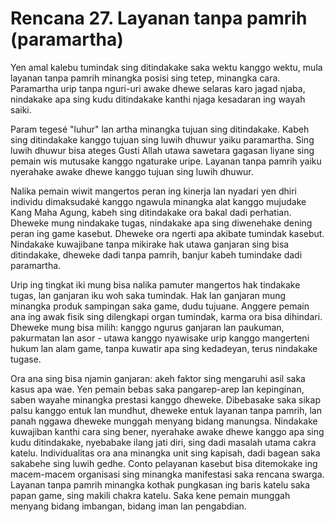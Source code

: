 # Rencana 27. Layanan tanpa pamrih (paramartha)

Yen amal kalebu tumindak sing ditindakake saka wektu kanggo wektu, mula layanan tanpa pamrih minangka posisi sing tetep, minangka cara. Paramartha urip tanpa nguri-uri awake dhewe selaras karo jagad njaba, nindakake apa sing kudu ditindakake kanthi njaga kesadaran ing wayah saiki.

Param tegesé "luhur" lan artha minangka tujuan sing ditindakake. Kabeh sing ditindakake kanggo tujuan sing luwih dhuwur yaiku paramartha. Sing luwih dhuwur bisa ateges Gusti Allah utawa sawetara gagasan liyane sing pemain wis mutusake kanggo ngaturake uripe. Layanan tanpa pamrih yaiku nyerahake awake dhewe kanggo tujuan sing luwih dhuwur.

Nalika pemain wiwit mangertos peran ing kinerja lan nyadari yen dhiri individu dimaksudaké kanggo ngawula minangka alat kanggo mujudake Kang Maha Agung, kabeh sing ditindakake ora bakal dadi perhatian. Dheweke mung nindakake tugas, nindakake apa sing diwenehake dening peran ing game kasebut. Dheweke ora ngerti apa akibate tumindak kasebut. Nindakake kuwajibane tanpa mikirake hak utawa ganjaran sing bisa ditindakake, dheweke dadi tanpa pamrih, banjur kabeh tumindake dadi paramartha.

Urip ing tingkat iki mung bisa nalika pamuter mangertos hak tindakake tugas, lan ganjaran iku woh saka tumindak. Hak lan ganjaran mung minangka produk sampingan saka game, dudu tujuane. Anggere pemain ana ing awak fisik sing dilengkapi organ tumindak, karma ora bisa dihindari. Dheweke mung bisa milih: kanggo ngurus ganjaran lan paukuman, pakurmatan lan asor - utawa kanggo nyawisake urip kanggo mangerteni hukum lan alam game, tanpa kuwatir apa sing kedadeyan, terus nindakake tugase.

Ora ana sing bisa njamin ganjaran: akeh faktor sing mengaruhi asil saka kasus apa wae. Yen pemain bebas saka pangarep-arep lan kepinginan, saben wayahe minangka prestasi kanggo dheweke. Dibebasake saka sikap palsu kanggo entuk lan mundhut, dheweke entuk layanan tanpa pamrih, lan panah nggawa dheweke munggah menyang bidang manungsa. Nindakake kuwajiban kanthi cara sing bener, nyerahake awake dhewe kanggo apa sing kudu ditindakake, nyebabake ilang jati diri, sing dadi masalah utama cakra katelu. Individualitas ora ana minangka unit sing kapisah, dadi bagean saka sakabehe sing luwih gedhe. Conto pelayanan kasebut bisa ditemokake ing macem-macem organisasi sing minangka manifestasi saka rencana swarga. Layanan tanpa pamrih minangka kothak pungkasan ing baris katelu saka papan game, sing makili chakra katelu. Saka kene pemain munggah menyang bidang imbangan, bidang iman lan pengabdian.
